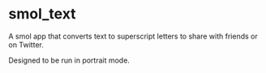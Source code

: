 # smol_text

A smol app that converts text to superscript letters to share with friends or on Twitter. 

Designed to be run in portrait mode.
